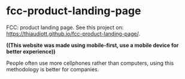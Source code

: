 # fcc-product-landing-page
FCC: product landing page. See this project on: https://thiaudiott.github.io/fcc-product-landing-page/.  

<b>((This website was made using mobile-first, use a mobile device for better experience))</b>

People often use more cellphones rather than computers, using this methodology is better for companies.
